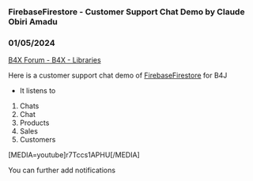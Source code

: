 ###  FirebaseFirestore - Customer Support Chat Demo by Claude Obiri Amadu
### 01/05/2024
[B4X Forum - B4X - Libraries](https://www.b4x.com/android/forum/threads/158441/)

Here is a customer support chat demo of [FirebaseFirestore](http://www.b4x.com/android/forum/threads/b4x-firebasefirestore.156968/) for B4J  

- It listens to

1. Chats
2. Chat
3. Products
4. Sales
5. Customers

  
[MEDIA=youtube]r7Tccs1APHU[/MEDIA]  
  
You can further add notifications